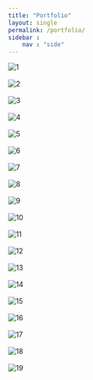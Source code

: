 ```yaml
---
title: "Portfolio"
layout: single
permalink: /portfolio/
sidebar : 
    nav : "side"
---
```


![1](https://hansolkim30.github.io/assets/images/portfolio/1.JPG)<br><br>
![2](https://hansolkim30.github.io/assets/images/portfolio/2.JPG)<br><br>
![3](https://hansolkim30.github.io/assets/images/portfolio/3.JPG)<br><br>
![4](https://hansolkim30.github.io/assets/images/portfolio/4.JPG)<br><br>
![5](https://hansolkim30.github.io/assets/images/portfolio/5.JPG)<br><br>
![6](https://hansolkim30.github.io/assets/images/portfolio/6.JPG)<br><br>
![7](https://hansolkim30.github.io/assets/images/portfolio/7.JPG)<br><br>
![8](https://hansolkim30.github.io/assets/images/portfolio/8.JPG)<br><br>
![9](https://hansolkim30.github.io/assets/images/portfolio/9.JPG)<br><br>
![10](https://hansolkim30.github.io/assets/images/portfolio/10.JPG)<br><br>
![11](https://hansolkim30.github.io/assets/images/portfolio/11.JPG)<br><br>
![12](https://hansolkim30.github.io/assets/images/portfolio/12.JPG)<br><br>
![13](https://hansolkim30.github.io/assets/images/portfolio/13.JPG)<br><br>
![14](https://hansolkim30.github.io/assets/images/portfolio/14.JPG)<br><br>
![15](https://hansolkim30.github.io/assets/images/portfolio/15.JPG)<br><br>
![16](https://hansolkim30.github.io/assets/images/portfolio/16.JPG)<br><br>
![17](https://hansolkim30.github.io/assets/images/portfolio/17.JPG)<br><br>
![18](https://hansolkim30.github.io/assets/images/portfolio/18.JPG)<br><br>
![19](https://hansolkim30.github.io/assets/images/portfolio/19.JPG)<br><br>